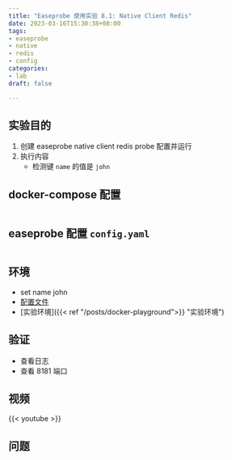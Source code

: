 ```yaml
---
title: "Easeprobe 使用实验 8.1: Native Client Redis"
date: 2023-03-16T15:30:38+08:00
tags:
- easeprobe
- native
- redis
- config
categories:
- lab
draft: false

---
```

## 实验目的

1. 创建 easeprobe native client redis probe 配置并运行
2. 执行内容
    - 检测键 `name` 的值是 `john`

## docker-compose 配置

```yaml

```

## easeprobe 配置 `config.yaml`

```yaml

```

## 环境

- set name john
- [配置文件](https://gist.github.com/2c7bef49fec94f0185f750217ccb18de.git)
- [实验环境]({{< ref "/posts/docker-playground">}} "实验环境")

## 验证

- 查看日志
- 查看 8181 端口

## 视频

{{< youtube  >}}

## 问题